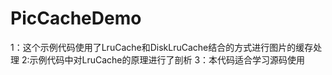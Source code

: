# PicCacheDemo
1：这个示例代码使用了LruCache和DiskLruCache结合的方式进行图片的缓存处理
2:示例代码中对LruCache的原理进行了剖析
3：本代码适合学习源码使用
